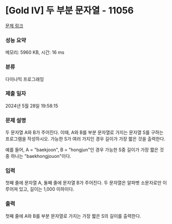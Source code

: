# [Gold IV] 두 부분 문자열 - 11056 

[문제 링크](https://www.acmicpc.net/problem/11056) 

### 성능 요약

메모리: 5960 KB, 시간: 16 ms

### 분류

다이나믹 프로그래밍

### 제출 일자

2024년 5월 28일 19:58:15

### 문제 설명

<p>두 문자열 A와 B가 주어진다. 이때, A와 B를 부분 문자열로 가지는 문자열 S를 구하는 프로그램을 작성하시오. 가능한 S가 여러 가지인 경우 길이가 가장 짧은 것을 출력한다.</p>

<p>예를 들어, A = "baekjoon", B = "hongjun"인 경우 가능한 S중 길이가 가장 짧은 것 중 하나는 "baekhongjouon"이다.</p>

### 입력 

 <p>첫째 줄에 문자열 A, 둘째 줄에 문자열 B가 주어진다. 두 문자열은 알파벳 소문자로만 이루어져 있고, 길이는 1,000 이하이다.</p>

### 출력 

 <p>첫째 줄에 A와 B를 부분 문자열로 가지는 가장 짧은 S의 길이를 출력한다.</p>

